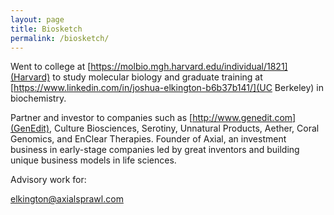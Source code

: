 ```yaml
---
layout: page
title: Biosketch
permalink: /biosketch/
---
```


Went to college at [https://molbio.mgh.harvard.edu/individual/1821](Harvard) to study molecular biology and graduate training at [https://www.linkedin.com/in/joshua-elkington-b6b37b141/](UC Berkeley) in biochemistry.

Partner and investor to companies such as [http://www.genedit.com](GenEdit), Culture Biosciences, Serotiny, Unnatural Products, Aether, Coral Genomics, and EnClear Therapies. Founder of Axial, an investment business in early-stage companies led by great inventors and building unique business models in life sciences.

Advisory work for:



[elkington@axialsprawl.com](mailto:elkington@axialsprawl.com)
